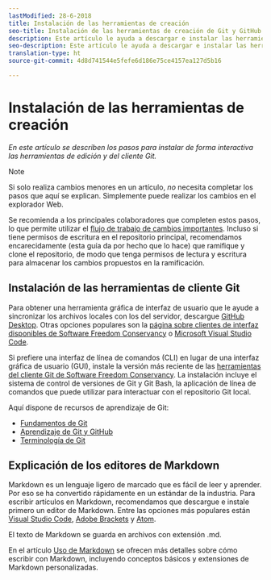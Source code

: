 ```yaml
---
lastModified: 28-6-2018
title: Instalación de las herramientas de creación
seo-title: Instalación de las herramientas de creación de Git y GitHub para la documentación de Adobe
description: Este artículo le ayuda a descargar e instalar las herramientas del cliente que necesitará para Git/GitHub y para editar archivos Markdown.
seo-description: Este artículo le ayuda a descargar e instalar las herramientas del cliente que necesita para Git/GitHub y para editar archivos Markdown para la documentación de Adobe.
translation-type: ht
source-git-commit: 4d8d741544e5fefe6d186e75ce4157ea127d5b16

---
```


# Instalación de las herramientas de creación

*En este artículo se describen los pasos para instalar de forma interactiva las herramientas de edición y del cliente Git.*

>[!NOTE]
> Si solo realiza cambios menores en un artículo, *no* necesita completar los pasos que aquí se explican. Simplemente puede realizar los cambios en el explorador Web.
>
> Se recomienda a los principales colaboradores que completen estos pasos, lo que permite utilizar el [flujo de trabajo de cambios importantes](local-repo.md). Incluso si tiene permisos de escritura en el repositorio principal, recomendamos encarecidamente (esta guía da por hecho que lo hace) que ramifique y clone el repositorio, de modo que tenga permisos de lectura y escritura para almacenar los cambios propuestos en la ramificación.

## Instalación de las herramientas de cliente Git

Para obtener una herramienta gráfica de interfaz de usuario que le ayude a sincronizar los archivos locales con los del servidor, descargue [GitHub Desktop](https://desktop.github.com/). Otras opciones populares son la [página sobre clientes de interfaz disponibles de Software Freedom Conservancy](https://git-scm.com/downloads/guis) o [Microsoft Visual Studio Code](https://www.visualstudio.com/products/code-vs.aspx).

Si prefiere una interfaz de línea de comandos (CLI) en lugar de una interfaz gráfica de usuario (GUI), instale la versión más reciente de las [herramientas del cliente Git de Software Freedom Conservancy](https://git-scm.com/downloads). La instalación incluye el sistema de control de versiones de Git y Git Bash, la aplicación de línea de comandos que puede utilizar para interactuar con el repositorio Git local.

Aquí dispone de recursos de aprendizaje de Git:

* [Fundamentos de Git](https://git-scm.com/book/en/v2/Getting-Started-Git-Basics)
* [Aprendizaje de Git y GitHub](https://help.github.com/articles/good-resources-for-learning-git-and-github/)
* [Terminología de Git](https://help.github.com/articles/github-glossary)

## Explicación de los editores de Markdown

Markdown es un lenguaje ligero de marcado que es fácil de leer y aprender. Por eso se ha convertido rápidamente en un estándar de la industria. Para escribir artículos en Markdown, recomendamos que descargue e instale primero un editor de Markdown. Entre las opciones más populares están [Visual Studio Code](https://code.visualstudio.com/), [Adobe Brackets](https://brackets.io) y [Atom](https://atom.io).

El texto de Markdown se guarda en archivos con extensión .md.

En el artículo [Uso de Markdown](../writing-essentials/markdown.md) se ofrecen más detalles sobre cómo escribir con Markdown, incluyendo conceptos básicos y extensiones de Markdown personalizadas.

<!--
## Adobe Docs Authoring Pack

Install the Docs Authoring Pack. This set of extensions includes basic authoring assistance for help when writing Markdown, and a preview feature, so that you can see what the Markdown looks like in the style of the docs.adobe.com site.

Link when available
-->
